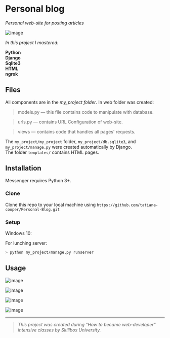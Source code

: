 ﻿
# Personal blog

*Personal web-site for posting articles*

![image](https://drive.google.com/uc?export=view&id=18kNsWC3sxIPeEEuWTr_sHa7kNnXmDccX)


*In this project I mastered:*

**Python**<br>
**Django**<br>
**Sqlite3**<br>
**HTML**<br>
**ngrok**<br>


## Files
All components are in the *my_project folder*.
In web folder was created:
> models.py — this file contains code to manipulate with database.

> urls.py — contains URL Configuration of web-site.

>views — contains code that handles all pages' requests.


The `my_project/my_project` folder, `my_project/db.sqlite3`, and `my_project/manage.py` were created automatically by Django.<br>
The folder `templates/` contains HTML pages.<br>

## Installation
Messenger requires Python 3+.<br>

### Clone

Clone this repo to your local machine using  `https://github.com/tatiana-cooper/Personal-Blog.git`

### Setup

Windows 10:

For lunching server:
```sh
> python my_project/manage.py runserver
```

## Usage

![image](https://drive.google.com/uc?export=view&id=1ikqz0zty5fevqvfdihjjbq0P0d8I15Mx)

![image](https://drive.google.com/uc?export=view&id=1ydLOJkJllgXJtBd75m66FTynvKwBMaf5)

![image](https://drive.google.com/uc?export=view&id=1hDqW1DZ1njr18RCDKBBCdfd8_ye4Amw6)

![image](https://drive.google.com/uc?export=view&id=1qZiXXF27CUBwTHyms7na7Gtvl6vRjL-y)

---

> *This project was created during "How to became web-developer" intensive classes by Skillbox University.*
